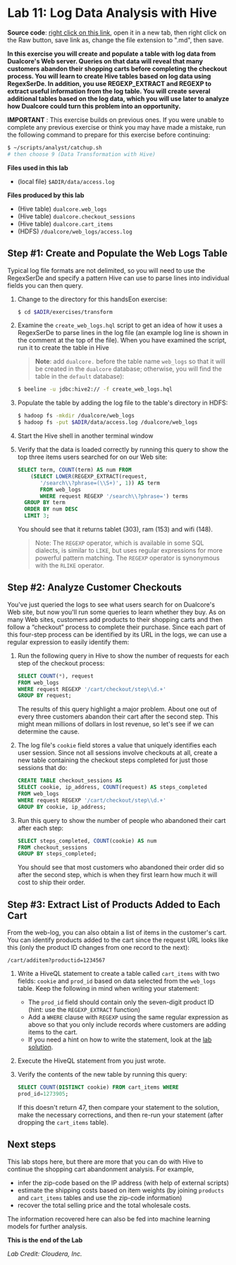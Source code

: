 # Lab 11: Log Data Analysis with Hive 

**Source code**: [right click on this link](https://github.umn.edu/deliu/bigdata19/blob/master/05-Hive3/lab11-weblog/lab11-weblog.md), open it in a new tab, then right click on the Raw button, save link as, change the file extension to ".md", then save.

**In this exercise you will create and populate a table with log data from Dualcore's Web server. Queries on that data will reveal that many customers abandon their shopping carts before completing the checkout process. You will learn to create Hive tables based on log data using RegexSerDe. In addition, you use REGEXP_EXTRACT and REGEXP to extract useful information from the log table. You will create several additional tables based on the log data, which you will use later to analyze how Dualcore could turn this problem into an opportunity.**

**IMPORTANT** : This exercise builds on previous ones. If you were unable to complete any  previous exercise or think you may have made a mistake, run the following command to  prepare for this exercise before continuing: 

```bash
$ ~/scripts/analyst/catchup.sh
# then choose 9 (Data Transformation with Hive) 
```

**Files used in this lab**
- (local file) `$ADIR/data/access.log` 

**Files produced by this lab**
- (Hive table) `dualcore.web_logs`
- (Hive table) `dualcore.checkout_sessions`
- (Hive table) `dualcore.cart_items`
- (HDFS) `/dualcore/web_logs/access.log`

## Step #1: Create and Populate the Web Logs Table

Typical log file formats are not delimited, so you will need to use the RegexSerDe and specify a pattern Hive can use to parse lines into individual fields you can then query. 

1. Change to the directory for this handsEon exercise: 

    ```bash
    $ cd $ADIR/exercises/transform
    ```
2. Examine the `create_web_logs.hql` script to get an idea of how it uses a RegexSerDe to parse lines in the log file (an example log line is shown in the comment at the top of the file). When you have examined the script, run it to create the table in Hive 
    > **Note**: add `dualcore.` before the table name `web_logs` so that it will be created in the `dualcore` database; otherwise, you will find the table in the `default` database): 

    ```bash
    $ beeline -u jdbc:hive2:// -f create_web_logs.hql
    ```
3. Populate the table by adding the log file to the table's directory in HDFS: 

    ```bash
    $ hadoop fs -mkdir /dualcore/web_logs
    $ hadoop fs -put $ADIR/data/access.log /dualcore/web_logs
    ```
4. Start the Hive shell in another terminal window 
5. Verify that the data is loaded correctly by running this query to show the top three items users searched for on our Web site: 

    ```sql
    SELECT term, COUNT(term) AS num FROM
        (SELECT LOWER(REGEXP_EXTRACT(request,
           '/search\\?phrase=(\\S+)', 1)) AS term
           FROM web_logs
           WHERE request REGEXP '/search\\?phrase=') terms
      GROUP BY term
      ORDER BY num DESC
      LIMIT 3;
    ```
    You should see that it returns tablet (303), ram (153) and wifi (148). 
    
   >  Note: The `REGEXP` operator, which is available in some SQL dialects, is similar to `LIKE`, but uses regular expressions for more powerful pattern matching. The `REGEXP` operator is synonymous with the `RLIKE` operator. 

## Step #2: Analyze Customer Checkouts

You've just queried the logs to see what users search for on Dualcore's Web site, but now you'll run some queries to learn whether they buy. As on many Web sites, customers add products to their shopping carts and then follow a “checkout” process to complete their purchase. Since each part of this four-step process can be identified by its URL in the logs, we can use a regular expression to easily identify them: 

1. Run the following query in Hive to show the number of requests for each step of the checkout process: 

    ```sql
    SELECT COUNT(*), request
    FROM web_logs
    WHERE request REGEXP '/cart/checkout/step\\d.+'
    GROUP BY request;
    ```

    The results of this query highlight a major problem. About one out of every three customers abandon their cart after the second step. This might mean millions of dollars in lost revenue, so let's see if we can determine the cause. 

2. The log file's `cookie` field stores a value that uniquely identifies each user session. Since not all sessions involve checkouts at all, create a new table containing the checkout steps completed for just those sessions that do: 

    ```sql
    CREATE TABLE checkout_sessions AS
    SELECT cookie, ip_address, COUNT(request) AS steps_completed
    FROM web_logs
    WHERE request REGEXP '/cart/checkout/step\\d.+'
    GROUP BY cookie, ip_address;
    ```
3. Run this query to show the number of people who abandoned their cart after each step: 

    ```sql
    SELECT steps_completed, COUNT(cookie) AS num
    FROM checkout_sessions
    GROUP BY steps_completed;
    ```
    
    You should see that most customers who abandoned their order did so after the second step, which is when they first learn how much it will cost to ship their order.   
    

## Step #3: Extract List of Products Added to Each Cart

From the web-log, you can also obtain a list of items in the customer's cart. You can identify products added to the cart since the request URL looks like this (only the product ID changes from one record to the next): 

```
/cart/additem?productid=1234567
```

1. Write a HiveQL statement to create a table called `cart_items` with two fields: `cookie` and `prod_id` based on data selected from the `web_logs` table. Keep the following in mind when writing your statement: 

    - The `prod_id` field should contain only the seven-digit product ID (hint: use the `REGEXP_EXTRACT` function) 
    - Add a `WHERE` clause with `REGEXP` using the same regular expression as above so that you only include records where customers are adding items to the cart. 
    - If you need a hint on how to write the statement, look at the [lab solution](lab11-weblog-solution.md). 
2. Execute the HiveQL statement from you just wrote. 
3. Verify the contents of the new table by running this query: 

    ```sql
    SELECT COUNT(DISTINCT cookie) FROM cart_items WHERE
    prod_id=1273905;
    ```

    If this doesn't return 47, then compare your statement to the solution, make the necessary corrections, and then re-run your statement (after dropping the `cart_items` table). 

## Next steps

This lab stops here, but there are more that you can do with Hive to continue the shopping cart abandonment analysis. For example,

- infer the zip-code based on the IP address (with help of external scripts)
- estimate the shipping costs based on item weights (by joining `products` and `cart_items` tables and use the zip-code information)
- recover the total selling price and the total wholesale costs.

The information recovered here can also be fed into machine learning models for further analysis. 

**This is the end of the Lab**

*Lab Credit: Cloudera, Inc.* 